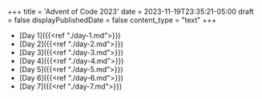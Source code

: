 +++
title = 'Advent of Code 2023'
date = 2023-11-19T23:35:21-05:00
draft = false
displayPublishedDate = false
content_type = "text"
+++


 - [Day 1]({{<ref "./day-1.md">}})
 - [Day 2]({{<ref "./day-2.md">}})
 - [Day 3]({{<ref "./day-3.md">}})
 - [Day 4]({{<ref "./day-4.md">}})
 - [Day 5]({{<ref "./day-5.md">}})
 - [Day 6]({{<ref "./day-6.md">}})
 - [Day 7]({{<ref "./day-7.md">}})
